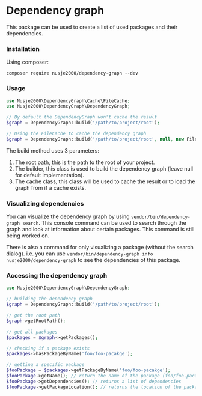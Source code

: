 # Dependency graph
This package can be used to create a list of used packages and their
dependencies.

### Installation
Using composer:
```
composer require nusje2000/dependency-graph --dev
```

### Usage
```php
use Nusje2000\DependencyGraph\Cache\FileCache;
use Nusje2000\DependencyGraph\DependencyGraph;

// By default the DependencyGraph won't cache the result
$graph = DependencyGraph::build('/path/to/project/root');

// Using the FileCache to cache the dependency graph
$graph = DependencyGraph::build('/path/to/project/root', null, new FileCache());
```

The build method uses 3 parameters:
1. The root path, this is the path to the root of your project.
2. The builder, this class is used to build the dependency graph (leave
null for default implementation).
3. The cache class, this class will be used to cache the result or to
load the graph from if a cache exists.

### Visualizing dependencies
You can visualize the dependency graph by using `vendor/bin/dependency-graph search`. This console command can be used to search through the graph and look at information about certain packages. This command is still being worked on.

There is also a command for only visualizing a package (without the search dialog). i.e. you can use `vendor/bin/dependency-graph info nusje2000/dependency-graph` to see the dependencies of this package.

### Accessing the dependency graph
```php
use Nusje2000\DependencyGraph\DependencyGraph;

// building the dependency graph
$graph = DependencyGraph::build('/path/to/project/root');

// get the root path
$graph->getRootPath();

// get all packages
$packages = $graph->getPackages();

// checking if a package exists
$packages->hasPackageByName('foo/foo-pacakge');

// getting a specific package
$fooPackage = $packages->getPackageByName('foo/foo-pacakge');
$fooPackage->getName(); // return the name of the package (foo/foo-pacakge)
$fooPackage->getDependencies(); // returns a list of dependencies
$fooPackage->getPackageLocation(); // returns the location of the package
```

